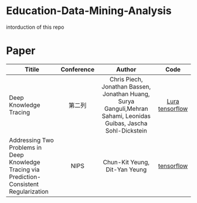 # Education-Data-Mining-Analysis
intorduction of this repo

# Paper


| Titile      | Conference     | Author     | Code     |
| ---------- | :-----------:  | :-----------: |:-----------: |
| Deep Knowledge Tracing     | 第二列     |   Chris Piech, Jonathan Bassen, Jonathan Huang, Surya Ganguli,Mehran Sahami, Leonidas Guibas, Jascha Sohl-Dickstein   | [Lura](https://github.com/chrispiech/DeepKnowledgeTracing)  [tensorflow](https://github.com/lingochamp/tensorflow-dkt)   |
| Addressing Two Problems in Deep Knowledge Tracing via Prediction-Consistent Regularization | NIPS | Chun-Kit Yeung, Dit-Yan Yeung | [tensorflow](https://github.com/ckyeungac/deep-knowledge-tracing-plus) |
